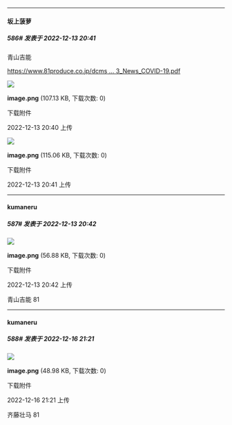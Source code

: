 

*****

####  坂上菠萝  
##### 586#       发表于 2022-12-13 20:41

青山吉能

[https://www.81produce.co.jp/dcms ... 3_News_COVID-19.pdf](https://www.81produce.co.jp/dcms_media/other/221213_News_COVID-19.pdf)

<img src="https://img.saraba1st.com/forum/202212/13/204000t0du714ri1yux8r1.png" referrerpolicy="no-referrer">

<strong>image.png</strong> (107.13 KB, 下载次数: 0)

下载附件

2022-12-13 20:40 上传

<img src="https://img.saraba1st.com/forum/202212/13/204142vzpq5tt5p3kfznc5.png" referrerpolicy="no-referrer">

<strong>image.png</strong> (115.06 KB, 下载次数: 0)

下载附件

2022-12-13 20:41 上传

*****

####  kumaneru  
##### 587#       发表于 2022-12-13 20:42

<img src="https://img.saraba1st.com/forum/202212/13/204202zi0nsbbb5b0bayyb.png" referrerpolicy="no-referrer">

<strong>image.png</strong> (56.88 KB, 下载次数: 0)

下载附件

2022-12-13 20:42 上传

青山吉能 81



*****

####  kumaneru  
##### 588#       发表于 2022-12-16 21:21

<img src="https://img.saraba1st.com/forum/202212/16/212122byoh76nz481e7y7g.png" referrerpolicy="no-referrer">

<strong>image.png</strong> (48.98 KB, 下载次数: 0)

下载附件

2022-12-16 21:21 上传

齐藤壮马 81

